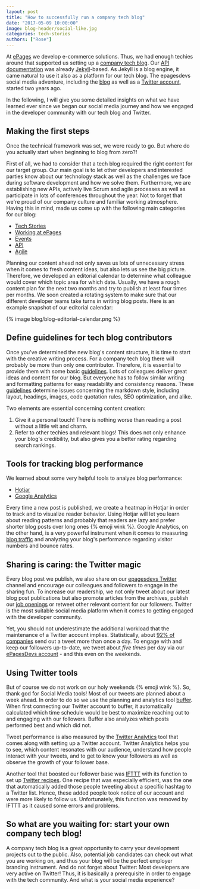```yaml
---
layout: post
title: "How to successfully run a company tech blog"
date: "2017-05-09 10:00:00"
image: blog-header/social-like.jpg
categories: tech-stories
authors: ["Rose"]
---
```


At [ePages](https://www.epages.com/us/) we develop e-commerce solutions. Thus, we had enough techies around that supported us setting up a [company tech blog](https://developer.epages.com/blog).
Our [API documentation](https://developer.epages.com/apps) was already [Jekyll](https://jekyllrb.com/)-based. As Jekyll is a blog engine, it came natural to use it also as a platform for our tech blog.
The epagesdevs social media adventure, including the [blog](https://developer.epages.com/blog) as well as a [Twitter account](https://twitter.com/epagesdevs), started two years ago.

In the following, I will give you some detailed insights on what we have learned ever since we began our social media journey and how we engaged in the developer community with our tech blog and Twitter.

## Making the first steps

Once the technical framework was set, we were ready to go.
But where do you actually start when beginning to blog from zero?!

First of all, we had to consider that a tech blog required the right content for our target group.
Our main goal is to let other developers and interested parties know about our technology stack as well as the challenges we face during software development and how we solve them.
Furthermore, we are establishing new APIs, actively live Scrum and agile processes as well as participate in lots of conferences throughout the year.
Not to forget that we're proud of our company culture and familiar working atmosphere.
Having this in mind, made us come up with the following main categories for our blog:

* [Tech Stories](https://developer.epages.com/blog/categories/tech-stories/)
* [Working at ePages](https://developer.epages.com/blog/categories/working-at-epages/)
* [Events](https://developer.epages.com/blog/categories/events/)
* [API](https://developer.epages.com/blog/categories/api/)
* [Agile](https://developer.epages.com/blog/categories/agile/)

Planning our content ahead not only saves us lots of unnecessary stress when it comes to fresh content ideas, but also lets us see the big picture.
Therefore, we developed an editorial calendar to determine what colleague would cover which topic area for which date.
Usually, we have a rough content plan for the next two months and try to publish at least four times per months.
We soon created a rotating system to make sure that our different developer teams take turns in writing blog posts.
Here is an example snapshot of our editorial calendar:

{% image blog/blog-editorial-calendar.png %}

## Define guidelines for tech blog contributors

Once you've determined the new blog's content structure, it is time to start with the creative writing process.
For a company tech blog there will probably be more than only one contributor.
Therefore, it is essential to provide them with some basic [guidelines](https://github.com/ePages-de/epages-docs/tree/develop/helpdocs).
Lots of colleagues deliver great ideas and content for our blog.
But everyone has to follow similar writing and formatting patterns for easy readability and consistency reasons.
These [guidelines](https://github.com/ePages-de/epages-docs/tree/develop/helpdocs) determine issues concerning the markdown style, including layout, headings, images, code quotation rules, SEO optimization, and alike.

Two elements are essential concerning content creation:

1. Give it a personal touch!
There is nothing worse than reading a post without a little wit and charm.
2. Refer to other techies and relevant blogs!
This does not only enhance your blog's credibility, but also gives you a better rating regarding search rankings.

## Tools for tracking blog performance

We learned about some very helpful tools to analyze blog performance:

* [Hotjar](https://www.hotjar.com/)
* [Google Analytics](https://analytics.google.com)

Every time a new post is published, we create a heatmap in Hotjar in order to track and to visualize reader behavior.
Using Hotjar will let you learn about reading patterns and probably that readers are lazy and prefer shorter blog posts over long ones {% emoji wink %}.
Google Analytics, on the other hand, is a very powerful instrument when it comes to measuring [blog traffic](https://www.blogmutt.com/blog/measuring-blog-traffic-with-google-analytics) and analyzing your blog's performance regarding visitor numbers and bounce rates.

## Sharing is caring: the Twitter magic

Every blog post we publish, we also share on our [epagesdevs Twitter](https://twitter.com/epagesdevs) channel and encourage our colleagues and followers to engage in the sharing fun.
To increase our readership, we not only tweet about our latest blog post publications but also promote articles from the archives, publish our [job openings](https://developer.epages.com/devjobs) or retweet other relevant content for our followers.
Twitter is the most suitable social media platform when it comes to getting engaged with the developer community.

Yet, you should not underestimate the additional workload that the maintenance of a Twitter account implies.
Statistically, about [92% of companies](https://www.brandwatch.com/blog/44-twitter-stats-2016/) send out a tweet more than once a day.
To engage with and keep our followers up-to-date, we tweet about *five times* per day via our [ePagesDevs account](https://twitter.com/epagesdevs) - and this even on the weekends.

## Using Twitter tools

But of course we do not work on our holy weekends {% emoji wink %}.
So, thank god for Social Media tools!
Most of our tweets are planned about a week ahead.
In order to do so we use the planning and analytics tool [buffer](https://buffer.com/app).
When first connecting our Twitter account to buffer, it automatically calculated which time schedule would be best to maximize reaching out to and engaging with our followers.
Buffer also analyzes which posts performed best and which did not.

Tweet performance is also measured by the [Twitter Analytics](https://analytics.twitter.com) tool that comes along with setting up a Twitter account.
Twitter Analytics helps you to see, which content resonates with our audience, understand how people interact with your tweets, and to get to know your followers as well as observe the growth of your follower base.

Another tool that boosted our follower base was [IFTTT](https://ifttt.com/) with its function to set up [Twitter recipes](https://ifttt.com/twitter).
One recipe that was especially efficient, was the one that automatically added those people tweeting about a specific hashtag to a Twitter list.
Hence, these added people took notice of our account and were more likely to follow us.
Unfortunately, this function was removed by IFTTT as it caused some errors and problems.

## So what are you waiting for: start your own company tech blog!

A company tech blog is a great opportunity to carry your development projects out to the public.
Also, potential job candidates can check out what you are working on, and thus your blog will be the perfect employer branding instrument.
And do not forget about Twitter:
Most developers are very active on Twitter!
Thus, it is basically a prerequisite in order to engage with the tech community.
And what is your social media experience?
